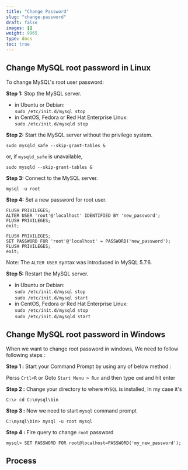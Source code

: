 ```yaml
---
title: "Change Password"
slug: "change-password"
draft: false
images: []
weight: 9965
type: docs
toc: true
---
```


## Change MySQL root password in Linux
To change MySQL's root user password:

**Step 1:** Stop the MySQL server.

 - in Ubuntu or Debian:  
`sudo /etc/init.d/mysql stop`
 - in CentOS, Fedora or Red Hat Enterprise Linux:  
`sudo /etc/init.d/mysqld stop`

**Step 2:**  Start the MySQL server without the privilege system.

    sudo mysqld_safe --skip-grant-tables &

or, if `mysqld_safe` is unavailable,

    sudo mysqld --skip-grant-tables &

**Step 3:** Connect to the MySQL server.

    mysql -u root

**Step 4:** Set a new password for root user.

<!-- if version [gt 5.7] -->
    FLUSH PRIVILEGES;
    ALTER USER 'root'@'localhost' IDENTIFIED BY 'new_password';
    FLUSH PRIVILEGES;
    exit;
<!-- end version if -->
<!-- if version [lte 5.7] -->
    FLUSH PRIVILEGES;
    SET PASSWORD FOR 'root'@'localhost' = PASSWORD('new_password');
    FLUSH PRIVILEGES;
    exit;
<!-- end version if -->

Note: The `ALTER USER` syntax was introduced in MySQL 5.7.6.

**Step 5:** Restart the MySQL server.

 - in Ubuntu or Debian:  
`sudo /etc/init.d/mysql stop`  
`sudo /etc/init.d/mysql start`
 - in CentOS, Fedora or Red Hat Enterprise Linux:  
`sudo /etc/init.d/mysqld stop`  
`sudo /etc/init.d/mysqld start`

## Change MySQL root password in Windows
When we want to change root password in windows, We need to follow following steps :

**Step 1 :** Start your Command Prompt by using any of below method :

Perss `Crtl+R` or Goto `Start Menu > Run` and then type `cmd` and hit enter

**Step 2 :**
Change your directory to where `MYSQL` is installed, In my case it's

    C:\> cd C:\mysql\bin

**Step 3 :** Now we need to start `mysql` command prompt

    C:\mysql\bin> mysql -u root mysql

**Step 4 :** Fire query to change `root` password

    mysql> SET PASSWORD FOR root@localhost=PASSWORD('my_new_password');



## Process


